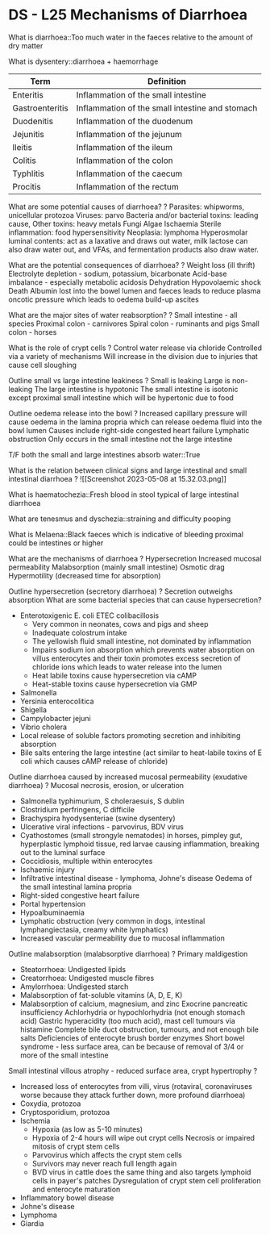 # DS - L25 Mechanisms of Diarrhoea

What is diarrhoea::Too much water in the faeces relative to the amount of dry matter

What is dysentery::diarrhoea + haemorrhage

| Term            | Definition                                      |
| --------------- | ----------------------------------------------- |
| Enteritis       | Inflammation of the small intestine             |
| Gastroenteritis | Inflammation of the small intestine and stomach |
| Duodenitis      | Inflammation of the duodenum                    |
| Jejunitis       | Inflammation of the jejunum                     |
| Ileitis         | Inflammation of the ileum                       |
| Colitis         | Inflammation of the colon                       |
| Typhlitis       | Inflammation of the caecum                      |
| Procitis        | Inflammation of the rectum                      |

What are some potential causes of diarrhoea?
?
Parasites: whipworms, unicellular protozoa
Viruses: parvo
Bacteria and/or bacterial toxins: leading cause, 
Other toxins: heavy metals
Fungi
Algae
Ischaemia
Sterile inflammation: food hypersensitivity
Neoplasia: lymphoma
Hyperosmolar luminal contents: act as a laxative and draws out water, milk lactose can also draw water out, and VFAs, and fermentation products also draw water. 

What are the potential consequences of diarrhoea?
?
Weight loss (ill thrift)
Electrolyte depletion - sodium, potassium, bicarbonate
Acid-base imbalance - especially metabolic acidosis
Dehydration
Hypovolaemic shock
Death
Albumin lost into the bowel lumen and faeces leads to reduce plasma oncotic pressure which leads to oedema build-up ascites

What are the major sites of water reabsorption?
?
Small intestine - all species
Proximal colon - carnivores
Spiral colon - ruminants and pigs
Small colon - horses

What is the role of crypt cells
?
Control water release via chloride
Controlled via a variety of mechanisms
Will increase in the division due to injuries that cause cell sloughing

Outline small vs large intestine leakiness
?
Small is leaking
Large is non-leaking
The large intestine is hypotonic
The small intestine is isotonic except proximal small intestine which will be hypertonic due to food

Outline oedema release into the bowl
?
Increased capillary pressure will cause oedema in the lamina propria which can release oedema fluid into the bowl lumen
Causes include right-side congested heart failure
Lymphatic obstruction
Only occurs in the small intestine not the large intestine

T/F both the small and large intestines absorb water::True

What is the relation between clinical signs and large intestinal and small intestinal diarrhoea
?
![[Screenshot 2023-05-08 at 15.32.03.png]]

What is haematochezia::Fresh blood in stool typical of large intestinal diarrhoea

What are tenesmus and dyschezia::straining and difficulty pooping

What is Melaena::Black faeces which is indicative of bleeding proximal could be intestines or higher

What are the mechanisms of diarrhoea
?
Hypersecretion
Increased mucosal permeability 
Malabsorption (mainly small intestine)
Osmotic drag
Hypermotility (decreased time for absorption)

Outline hypersecretion (secretory diarrhoea)
?
Secretion outweighs absorption
What are some bacterial species that can cause hypersecretion?
- Enterotoxigenic E. coli ETEC colibacillosis
  - Very common in neonates, cows and pigs and sheep
  - Inadequate colostrum intake
  - The yellowish fluid small intestine, not dominated by inflammation
  - Impairs sodium ion absorption which prevents water absorption on villus enterocytes and their toxin promotes excess secretion of chloride ions which leads to water release into the lumen
  - Heat labile toxins cause hypersecretion via cAMP
  - Heat-stable toxins cause hypersecretion via GMP
- Salmonella
- Yersinia enterocolitica
- Shigella
- Campylobacter jejuni
- Vibrio cholera
- Local release of soluble factors promoting secretion and inhibiting absorption
- Bile salts entering the large intestine (act similar to heat-labile toxins of E coli which causes cAMP release of chloride)

Outline diarrhoea caused by increased mucosal permeability (exudative diarrhoea)
?
Mucosal necrosis, erosion, or ulceration
- Salmonella typhimurium, S choleraesuis, S dublin
- Clostridium perfringens, C difficile
- Brachyspira hyodysenteriae (swine dysentery)
- Ulcerative viral infections - parvovirus, BDV virus
- Cyathostomes (small strongyle nematodes) in horses, pimpley gut, hyperplastic lymphoid tissue, red larvae causing inflammation, breaking out to the luminal surface
- Coccidiosis, multiple within enterocytes
- Ischaemic injury
- Infiltrative intestinal disease - lymphoma, Johne's disease
Oedema of the small intestinal lamina propria
- Right-sided congestive heart failure
- Portal hypertension
- Hypoalbuminaemia
- Lymphatic obstruction (very common in dogs, intestinal lymphangiectasia, creamy white lymphatics)
- Increased vascular permeability due to mucosal inflammation

Outline malabsorption (malabsorptive diarrhoea)
?
Primary maldigestion
- Steatorrhoea: Undigested lipids
- Creatorrhoea: Undigested muscle fibres
- Amylorrhoea: Undigested starch
- Malabsorption of fat-soluble vitamins (A, D, E, K)
- Malabsorption of calcium, magnesium, and zinc
Exocrine pancreatic insufficiency
Achlorhydria or hypochlorhydria (not enough stomach acid)
Gastric hyperacidity (too much acid), mast cell tumours via histamine
Complete bile duct obstruction, tumours, and not enough bile salts
Deficiencies of enterocyte brush border enzymes
Short bowel syndrome - less surface area, can be because of removal of 3/4 or more of the small intestine

Small intestinal villous atrophy - reduced surface area, crypt hypertrophy
?
- Increased loss of enterocytes from villi, virus (rotaviral, coronaviruses worse because they attack further down, more profound diarrhoea)
- Coxydia, protozoa
- Cryptosporidium, protozoa
- Ischemia
  - Hypoxia (as low as 5-10 minutes)
  - Hypoxia of 2-4 hours will wipe out crypt cells
Necrosis or impaired mitosis of crypt stem cells
  - Parvovirus which affects the crypt stem cells
  - Survivors may never reach full length again
  - BVD virus in cattle does the same thing and also targets lymphoid cells in payer's patches
Dysregulation of crypt stem cell proliferation and enterocyte maturation
- Inflammatory bowel disease
- Johne's disease
- Lymphoma
- Giardia